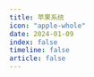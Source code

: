```yaml
---
title: 苹果系统
icon: "apple-whole"
date: 2024-01-09
index: false
timeline: false
article: false
---
```

